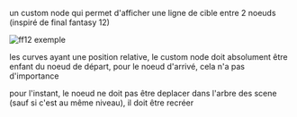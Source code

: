 un custom node qui permet d'afficher une ligne de cible entre 2 noeuds (inspiré de final fantasy 12)

![ff12 exemple](/test/target-exemple.gif)

les curves ayant une position relative, le custom node doit absolument être enfant du noeud de départ, pour le noeud d'arrivé, cela n'a pas d'importance

pour l'instant, le noeud ne doit pas être deplacer dans l'arbre des scene (sauf si c'est au même niveau), il doit être recréer